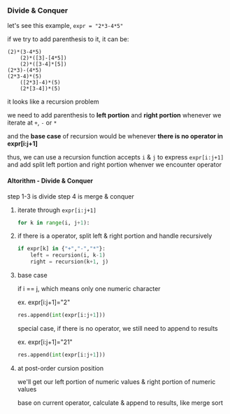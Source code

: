 ### Divide & Conquer

let's see this example, `expr = "2*3-4*5"`

if we try to add parenthesis to it, it can be:

```
(2)*(3-4*5)
    (2)*([3]-[4*5])
    (2)*([3-4]*[5])
(2*3)-(4*5)
(2*3-4)*(5)
    ([2*3]-4)*(5)
    (2*[3-4])*(5)
```

it looks like a recursion problem

we need to add parenthesis to **left portion** and **right portion** whenever we iterate at `+`, `-` or `*`

and the **base case** of recursion would be whenever **there is no operator in expr[i:j+1]**

thus, we can use a recursion function accepts `i` & `j` to express `expr[i:j+1]` and add split left portion and right portion whenver we encounter operator


#### Altorithm - Divide & Conquer

step 1-3 is divide
step 4 is merge & conquer

1. iterate through `expr[i:j+1]`

    ```python
    for k in range(i, j+1):
    ```

2. if there is a operator, split left & right portion and handle recursively

    ```python
    if expr[k] in {"+","-","*"}:
        left = recursion(i, k-1)
        right = recursion(k+1, j)
    ```

3. base case

    if i == j, which means only one numeric character

    ex. expr[i:j+1]="2"

    ```python
    res.append(int(expr[i:j+1]))
    ```

    special case, if there is no operator, we still need to append to results

    ex. expr[i:j+1]="21"

    ```python
    res.append(int(expr[i:j+1]))
    ```

4. at post-order cursion position

    we'll get our left portion of numeric values & right portion of numeric values

    base on current operator, calculate & append to results, like merge sort